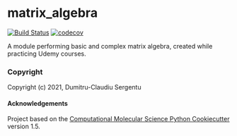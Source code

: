 matrix_algebra
==============================
[//]: # (Badges)
[![Build Status](https://travis-ci.org/clausserg/matrix_algebra.svg?branch=main)](https://travis-ci.org/github/clausserg/matrix_algebra)
[![codecov](https://codecov.io/gh/REPLACE_WITH_OWNER_ACCOUNT/matrix_algebra/branch/master/graph/badge.svg)](https://codecov.io/gh/REPLACE_WITH_OWNER_ACCOUNT/matrix_algebra/branch/master)


A module performing basic and complex matrix algebra, created while practicing Udemy courses.


### Copyright

Copyright (c) 2021, Dumitru-Claudiu Sergentu


#### Acknowledgements
 
Project based on the 
[Computational Molecular Science Python Cookiecutter](https://github.com/molssi/cookiecutter-cms) version 1.5.
